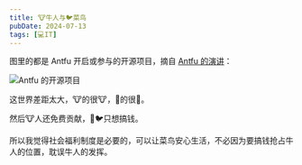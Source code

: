 ```yaml
---
title: 🐮牛人与🐦菜鸟
pubDate: 2024-07-13
tags: [💻IT]
---
```


图里的都是 Antfu 开启或参与的开源项目，摘自 [Antfu 的演讲]：

![Antfu 的开源项目]

这世界差距太大，🐮的很🐮，🥬的很🥬。

然后🐮人还免费贡献，🥬🐦只想搞钱。

所以我觉得社会福利制度是必要的，可以让菜鸟安心生活，不必因为要搞钱抢占牛人的位置，耽误牛人的发挥。

[Antfu 的演讲]: https://www.bilibili.com/video/BV1XT421r7xy/
[Antfu 的开源项目]: /images/antfu-open-source.png
